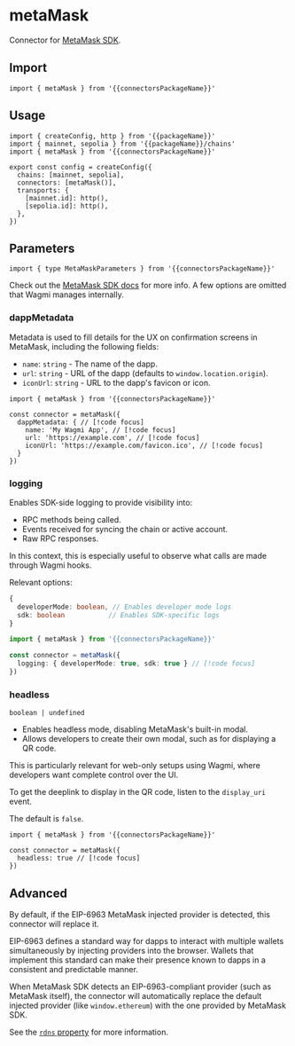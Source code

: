 <!-- <script setup>
const docsPath = 'react'
const packageName = 'wagmi'
const connectorsPackageName = 'wagmi/connectors'
</script> -->

# metaMask

Connector for [MetaMask SDK](https://github.com/MetaMask/metamask-sdk).

## Import

```ts-vue
import { metaMask } from '{{connectorsPackageName}}'
```

## Usage

```ts-vue{3,7}
import { createConfig, http } from '{{packageName}}'
import { mainnet, sepolia } from '{{packageName}}/chains'
import { metaMask } from '{{connectorsPackageName}}'

export const config = createConfig({
  chains: [mainnet, sepolia],
  connectors: [metaMask()],
  transports: {
    [mainnet.id]: http(),
    [sepolia.id]: http(),
  },
})
```

## Parameters

```ts-vue
import { type MetaMaskParameters } from '{{connectorsPackageName}}'
```

Check out the [MetaMask SDK docs](https://docs.metamask.io/wallet/connect/3rd-party-libraries/wagmi/) for more info. A few options are omitted that Wagmi manages internally.

### dappMetadata

Metadata is used to fill details for the UX on confirmation screens in MetaMask, including the following fields:

- `name`: `string` - The name of the dapp.
- `url`: `string` - URL of the dapp (defaults to `window.location.origin`).
- `iconUrl`: `string` - URL to the dapp's favicon or icon.

```ts-vue
import { metaMask } from '{{connectorsPackageName}}'

const connector = metaMask({
  dappMetadata: { // [!code focus]
    name: 'My Wagmi App', // [!code focus]
    url: 'https://example.com', // [!code focus]
    iconUrl: 'https://example.com/favicon.ico', // [!code focus]
  }
})
```

### logging

Enables SDK-side logging to provide visibility into:

- RPC methods being called.
- Events received for syncing the chain or active account.
- Raw RPC responses.

In this context, this is especially useful to observe what calls are made through Wagmi hooks.

Relevant options:

```ts
{
  developerMode: boolean, // Enables developer mode logs
  sdk: boolean           // Enables SDK-specific logs
}
```

```ts
import { metaMask } from '{{connectorsPackageName}}'

const connector = metaMask({
  logging: { developerMode: true, sdk: true } // [!code focus]
})
```

### headless

`boolean | undefined`

- Enables headless mode, disabling MetaMask's built-in modal.
- Allows developers to create their own modal, such as for displaying a QR code.

This is particularly relevant for web-only setups using Wagmi, where developers want complete control over the UI.

To get the deeplink to display in the QR code, listen to the `display_uri` event.

The default is `false`.

```ts-vue
import { metaMask } from '{{connectorsPackageName}}'

const connector = metaMask({
  headless: true // [!code focus]
})
```

## Advanced

By default, if the EIP-6963 MetaMask injected provider is detected, this connector will replace it.

EIP-6963 defines a standard way for dapps to interact with multiple wallets simultaneously by injecting providers into the browser. Wallets that implement this standard can make their presence known to dapps in a consistent and predictable manner.

When MetaMask SDK detects an EIP-6963-compliant provider (such as MetaMask itself), the connector will automatically replace the default injected provider (like `window.ethereum`) with the one provided by MetaMask SDK.

See the [`rdns` property](https://wagmi.sh/dev/creating-connectors#properties) for more information.
